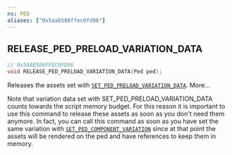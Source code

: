 ```yaml
---
ns: PED
aliases: ["0x5aab586ffec0fd96"]
---
```

## RELEASE_PED_PRELOAD_VARIATION_DATA

```c
// 0x5AAB586FFEC0FD96
void RELEASE_PED_PRELOAD_VARIATION_DATA(Ped ped);
```

Releases the assets set with [`SET_PED_PRELOAD_VARIATION_DATA`](#_0x39D55A620FCB6A3A). More...

Note that variation data set with SET_PED_PRELOAD_VARIATION_DATA counts towards the script memory budget. For this reason it is important to use this command to release these assets as soon as you don't need them anymore. In fact, you can call this command as soon as you have set the same variation with [`SET_PED_COMPONENT_VARIATION`](#_0x262B14F48D29DE80) since at that point the assets will be rendered on the ped and have references to keep them in memory.

